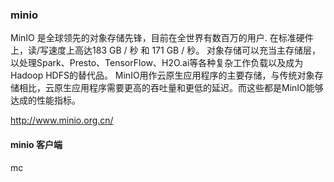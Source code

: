 ### minio

MinIO 是全球领先的对象存储先锋，目前在全世界有数百万的用户. 在标准硬件上，读/写速度上高达183 GB / 秒 和 171 GB / 秒。
对象存储可以充当主存储层，以处理Spark、Presto、TensorFlow、H2O.ai等各种复杂工作负载以及成为Hadoop HDFS的替代品。
MinIO用作云原生应用程序的主要存储，与传统对象存储相比，云原生应用程序需要更高的吞吐量和更低的延迟。而这些都是MinIO能够达成的性能指标。

http://www.minio.org.cn/

#### minio 客户端
mc



